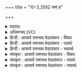 +++
title = "10-3_1592 त्वम्ं ह"

+++
<details><summary>पदपाठः</summary>

त्व꣢म्। ह꣣। त्य꣢त्। प꣣णीना꣢म्। वि꣣दः। व꣡सु꣢꣯। सम्। मा꣣तृ꣡भिः꣢। म꣣र्जयसि। स्वे꣢। आ। द꣡मे꣢꣯। ऋ꣣त꣡स्य꣢। धी꣣ति꣡भिः꣢। द꣡मे꣢꣯। प꣣राव꣡तः꣢। न। सा꣡म꣢꣯। तत्। य꣡त्र꣢꣯। र꣡ण꣢꣯न्ति। धी꣣त꣡यः꣢। त्रि꣣धा꣡तु꣢भिः। त्रि꣣। धा꣡तु꣢꣯भिः। अ꣡रु꣢꣯षीभिः। व꣡यः꣢꣯। द꣣धे। रो꣡च꣢मानः। व꣡यः꣢꣯। द꣣धे। १५९२।
</details>

<details><summary>अधिमन्त्रम् (VC)</summary>

- पवमानः सोमः
- अनानतः पारुच्छेपिः
- अत्यष्टिः
- गान्धारः
</details>

<details><summary>हिन्दी : आचार्य रामनाथ वेदालंकार - विषयः</summary>

अगले मन्त्र में उपासक की उपलब्धि का वर्णन है।
</details>

<details><summary>हिन्दी : आचार्य रामनाथ वेदालंकार - पदार्थः</summary>

पदार्थान्वयभाषाः -  हे सोम अर्थात् शान्त उपासक ! (त्वं ह) तू (पणीनां त्यत् वसु) दुर्विचाररूप दस्युओं से चुरा लिये गए सद्विचाररूप धन को (विदः) फिर प्राप्त कर लेता है। (मातृभिः) मातारूप वेद-वाणियों से स्वयं को (संमर्जयसि) संशोधित वा अलङ्कृत कर लेता है। (स्वे) अपने (दमे) इन्द्रियों के दमनरूप कार्य में (आ) तत्पर रहता है। (ऋतस्य) सत्य की (धीतिभिः) धारणाओं के साथ (दमे) घर में (आ) आता है, (यत्र) जिस घर में (परावतः) दूर देश से (न) जैसे (साम) साम का संगीत सुनाई देता है, वैसे ही (धीतयः) स्तुति-वाणियाँ (रणन्ति) शब्दायमान होती हैं। वह उपासक (त्रिधातुभिः) पूर्व-पूर्व जिनमें बलवान् हैं, ऐसे सत्त्व, रजस् और तमस् गुणों से युक्त (अरुषीभिः) चमकीली दीप्तियों से (वयः) आनन्द-रस को (दधे) अपने अन्दर धारण करता है और (रोचमानः) तेजस्वी होता हुआ (वयः) जीवन को (दधे) धारण करता है ॥३॥ यहाँ यमक और उपमालङ्कार है ॥३॥
</details>

<details><summary>हिन्दी : आचार्य रामनाथ वेदालंकार - भावार्थः</summary>

भावार्थभाषाः -  परमेश्वर का उपासक अन्तःप्रकाश, जितेन्द्रियता और आनन्द-रस प्राप्त करके चिरकाल तक प्रसन्न रहता है ॥३॥ इस खण्ड में परमात्मा, राजा, आचार्य, आत्म-प्रबोधन और उपासक की उपलब्धि का वर्णन होने से इस खण्ड की पूर्व खण्ड के साथ सङ्गति है ॥ सोलहवें अध्याय में द्वितीय खण्ड समाप्त ॥
</details>

<details><summary>संस्कृत : आचार्य रामनाथ वेदालंकार - विषयः</summary>

अथोपासकस्योपलब्धिं वर्णयति।
</details>

<details><summary>संस्कृत : आचार्य रामनाथ वेदालंकार - पदार्थः</summary>

पदार्थान्वयभाषाः -  हे सोम शान्त उपासक ! (त्वं ह) त्वं खलु (पणीनां त्यत् वसु) दुर्विचाररूपैः पणिभिः दस्युभिः अपहृतं तत् सद्विचाररूपं धनम् (विदः) अविदः पुनः प्राप्नोषि। (मातृभिः) मातृरूपाभिः वेदवाग्भिः स्वात्मानम् (संमर्जयसि) संशोधयसि समलङ्करोषि वा। (स्वे) स्वकीये (दमे) इन्द्रियदमनरूपे कार्ये (आ) आतिष्ठसि। (ऋतस्य) सत्यस्य (धीतिभिः) धारणाभिः सह (दमे) गृहे (आ) आगच्छसि, (यत्र) यस्मिन् गृहे (परावतः) दूरदेशात् (न) यथा (साम) सामसंगीतं श्रूयते, तथैव (धीतयः) स्तुतिवाचः (रणन्ति) शब्दायन्ते। असौ उपासकः (त्रिधातुभिः) पूर्वं पूर्वं बलीयांसः सत्त्वरजस्तमोरूपा धातवो गुणाः यासु ताभिः (अरुषीभिः) आरोचमानाभिः दीप्तिभिः (वयः) आनन्दरसम् (दधे) स्वात्मनि धत्ते, (रोचमानः) तेजोभिर्भासमानः (वयः) जीवनम् (दधे) धत्ते ॥३॥ अत्र यमकम् उपमालङ्कारश्च ॥३॥
</details>

<details><summary>संस्कृत : आचार्य रामनाथ वेदालंकार - भावार्थः</summary>

भावार्थभाषाः -  परमेश्वरस्योपासकोऽन्तःप्रकाशं जितेन्द्रियत्वमानन्दरसं च प्राप्य चिरं मोदते ॥३॥ अस्मिन् खण्डे परमात्मनो नृपतेराचार्यस्य स्वात्मप्रबोधनस्योपासकस्योपलब्धेश्च वर्णनादेतत्खण्डस्य पूर्वखण्डेन संगतिरस्ति ॥
</details>